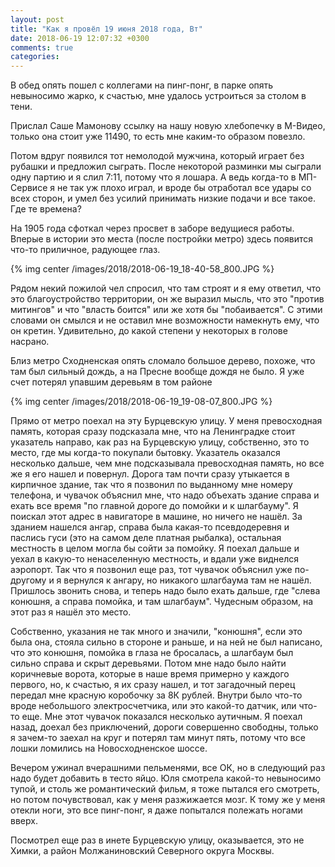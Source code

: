 ```yaml
---
layout: post
title: "Как я провёл 19 июня 2018 года, Вт"
date: 2018-06-19 12:07:32 +0300
comments: true
categories: 
---
```

В обед опять пошел с коллегами на пинг-понг, в парке опять невыносимо жарко, к счастью, мне удалось устроиться за столом в тени.

Прислал Саше Мамонову ссылку на нашу новую хлебопечку в М-Видео, только она стоит уже 11490, то есть мне каким-то образом повезло.

Потом вдруг появился тот немолодой мужчина, который играет без рубашки и предложил сыграть. После некоторой разминки мы сыграли одну партию и я слил 7:11, потому что я лошара. А ведь когда-то в МП-Сервисе я не так уж плохо играл, и вроде бы отработал все удары со всех сторон, и умел без усилий принимать низкие подачи и все такое. Где те времена?


На 1905 года сфоткал через просвет в заборе ведущиеся работы. Вперые в истории это места (после постройки метро) здесь появится что-то приличное, радующее глаз.

{% img center /images/2018/2018-06-19_18-40-58_800.JPG %}

Рядом некий пожилой чел спросил, что там строят и я ему ответил, что это благоустройство территории, он же выразил мысль, что это "против митингов" и что "власть боится" или же хотя бы "побаивается". С этими словами он смылся и не оставил мне возможности намекнуть ему, что он кретин. Удивительно, до какой степени у некоторых в голове насрано.

Близ метро Сходненская опять сломало большое дерево, похоже, что там был сильный дождь, а на Пресне вообще дождя не было. Я уже счет потерял упавшим деревьям в том районе

{% img center /images/2018/2018-06-19_19-08-07_800.JPG %}

Прямо от метро поехал на эту Бурцевскую улицу. У меня превосходная память, которая сразу подсказала мне, что на Ленинградке стоит указатель направо, как раз на Бурцевскую улицу, собственно, это то место, где мы когда-то покупали бытовку. Указатель оказался несколько дальше, чем мне подсказывала превосходная память, но все же я его нашел и повернул. Дорога там почти сразу утыкается в кирпичное здание, так что я позвонил по выданному мне номеру телефона, и чувачок объяснил мне, что надо объехать здание справа и ехать все время "по главной дороге до помойки и к шлагбауму". Я поискал этот адрес в навигаторе в машине, но ничего не нашёл. За зданием нашелся ангар, справа была какая-то псевдодеревня и паслись гуси (это на самом деле платная рыбалка), остальная местность в целом могла бы сойти за помойку. Я поехал дальше и уехал в какую-то ненаселенную местность, и вдали уже виднелся аэропорт. Так что я позвонил еще раз, тот чувачок объяснил уже по-другому и я вернулся к ангару, но никакого шлагбаума там не нашёл. Пришлось звонить снова, и теперь надо было ехать дальше, где "слева конюшня, а справа помойка, и там шлагбаум". Чудесным образом, на этот раз я нашёл это место.

Собственно, указания не так много и значили, "конюшня", если это была она, стояла сильно в стороне и раньше, и на ней не был написано, что это конюшня, помойка в глаза не бросалась, а шлагбаум был сильно справа и скрыт деревьями. Потом мне надо было найти коричневые ворота, которые в наше время примерно у каждого первого, но, к счастью, я их сразу нашел, и тот загадочный перец передал мне красную коробочку за 8К рублей. Внутри было что-то вроде небольшого электросчетчика, или это какой-то датчик, или что-то еще. Мне этот чувачок показался несколько аутичным. Я поехал назад, доехал без приключений, дороги совершенно свободны, только я зачем-то заехал на круг и потерял там минут пять, потому что все лошки ломились на Новосходненское шоссе.

Вечером ужинал вчерашними пельменями, все ОК, но в следующий раз надо будет добавить в тесто яйцо. Юля смотрела какой-то невыносимо тупой, и столь же романтический фильм, я тоже пытался его смотреть, но потом почувствовал, как у меня разжижается мозг. К тому же у меня отекли ноги, это все пинг-понг, я даже попытался полежать ногами вверх.

Посмотрел еще раз в инете Бурцевскую улицу, оказывается, это не Химки, а район Молжаниновский Северного округа Москвы.
